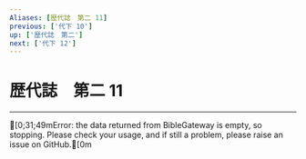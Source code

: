 ```yaml
---
Aliases: [歴代誌　第二 11]
previous: ['代下 10']
up: ['歴代誌　第二']
next: ['代下 12']
---
```

# 歴代誌　第二 11

***
[0;31;49mError: the data returned from BibleGateway is empty, so stopping. Please check your usage, and if still a problem, please raise an issue on GitHub.[0m
